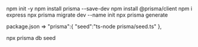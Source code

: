 npm init -y
npm install prisma --save-dev
npm install @prisma/client
npm i express 
npx prisma migrate dev --name init 
npx prisma generate


package.json =>
 "prisma":{
    "seed":"ts-node prisma/seed.ts"
  },

  npx prisma db seed